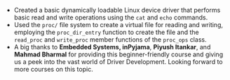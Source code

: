 - Created a basic dynamically loadable Linux device driver that performs basic read and write operations using the `cat` and `echo` commands.
- Used the `proc/` file system to create a virtual file for reading and writing, employing the `proc_dir_entry` function to create the file and the `read_proc` and `write_proc` member functions of the `proc_ops` class.
- A big thanks to **Embedded Systems, inPyjama**, **Piyush Itankar**, and **Mahmad Bharmal** for providing this beginner-friendly course and giving us a peek into the vast world of Driver Development. Looking forward to more courses on this topic.